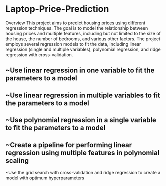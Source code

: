 # Laptop-Price-Prediction

Overview
This project aims to predict housing prices using different regression techniques. The goal is to model the relationship between housing prices and multiple features, including but not limited to the size of the house, the number of bedrooms, and various other factors. The project employs several regression models to fit the data, including linear regression (single and multiple variables), polynomial regression, and ridge regression with cross-validation. 

~Use linear regression in one variable to fit the parameters to a model
---
~Use linear regression in multiple variables to fit the parameters to a model
---
~Use polynomial regression in a single variable to fit the parameters to a model
---
~Create a pipeline for performing linear regression using multiple features in polynomial scaling
---
~Use the grid search with cross-validation and ridge regression to create a model with optimum hyperparameters
